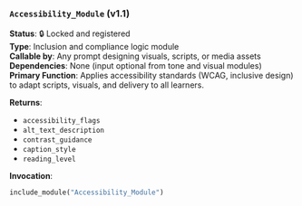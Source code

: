 ### `Accessibility_Module` (v1.1)

**Status**: 🔒 Locked and registered  
**Type**: Inclusion and compliance logic module  
**Callable by**: Any prompt designing visuals, scripts, or media assets  
**Dependencies**: None (input optional from tone and visual modules)  
**Primary Function**: Applies accessibility standards (WCAG, inclusive design) to adapt scripts, visuals, and delivery to all learners.

**Returns**:
- `accessibility_flags`
- `alt_text_description`
- `contrast_guidance`
- `caption_style`
- `reading_level`

**Invocation**:
```python
include_module("Accessibility_Module")
```
